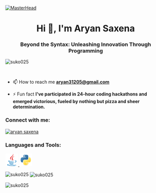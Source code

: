 [![MasterHead](https://i.pinimg.com/736x/6c/99/6b/6c996bf860ccbd7c0d2511093edee0bf.jpg)](https://suko025.io)

<h1 align="center">Hi 👋, I'm Aryan Saxena</h1>
<h3 align="center">Beyond the Syntax: Unleashing Innovation Through Programming</h3>

<p align="left"> <img src="https://komarev.com/ghpvc/?username=suko025&label=Profile%20views&color=0e75b6&style=flat" alt="suko025" /> </p>

<p align="left"> <a href="https://twitter.com/" target="blank"><img src="https://img.shields.io/twitter/follow/?logo=twitter&style=for-the-badge" alt="" /></a> </p>

- 📫 How to reach me **aryan31205@gmail.com**

- ⚡ Fun fact **I've participated in 24-hour coding hackathons and emerged victorious, fueled by nothing but pizza and sheer determination.**

<h3 align="left">Connect with me:</h3>
<p align="left">
<a href="https://linkedin.com/in/aryan saxena" target="blank"><img align="center" src="https://raw.githubusercontent.com/rahuldkjain/github-profile-readme-generator/master/src/images/icons/Social/linked-in-alt.svg" alt="aryan saxena" height="30" width="40" /></a>
</p>

<h3 align="left">Languages and Tools:</h3>
<p align="left"> <a href="https://www.java.com" target="_blank" rel="noreferrer"> <img src="https://raw.githubusercontent.com/devicons/devicon/master/icons/java/java-original.svg" alt="java" width="40" height="40"/> </a> <a href="https://www.python.org" target="_blank" rel="noreferrer"> <img src="https://raw.githubusercontent.com/devicons/devicon/master/icons/python/python-original.svg" alt="python" width="40" height="40"/> </a> </p>

<p><img align="left" src="https://github-readme-stats.vercel.app/api/top-langs?username=suko025&show_icons=true&locale=en&layout=compact" alt="suko025" /></p>

<p>&nbsp;<img align="center" src="https://github-readme-stats.vercel.app/api?username=suko025&show_icons=true&locale=en" alt="suko025" /></p>

<p><img align="center" src="https://github-readme-streak-stats.herokuapp.com/?user=suko025&" alt="suko025" /></p>
